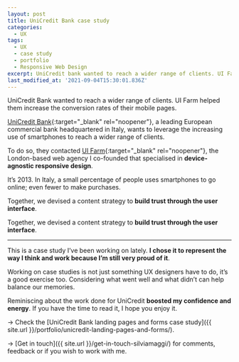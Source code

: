 ```yaml
---
layout: post
title: UniCredit Bank case study
categories:
  - UX
tags:
  - UX
  - case study
  - portfolio
  - Responsive Web Design
excerpt: UniCredit bank wanted to reach a wider range of clients. UI Farm helped them increase the conversion rates of their mobile pages. UX case study by Silvia Maggi.
last_modified_at: '2021-09-04T15:30:01.836Z'
---
```

UniCredit Bank wanted to reach a wider range of clients. UI Farm helped them increase the conversion rates of their mobile pages.

[UniCredit Bank](https://unicredit.it/){:target="_blank" rel="noopener"}, a leading European commercial bank headquartered in Italy, wants to leverage the increasing use of smartphones to reach a wider range of clients.

To do so, they contacted [UI Farm](https://uifarm.co.uk/){:target="_blank" rel="noopener"}, the London-based web agency I co-founded that specialised in **device-agnostic responsive design**.

It’s 2013. In Italy, a small percentage of people uses smartphones to go online; even fewer to make purchases.

Together, we devised a content strategy to **build trust through the user interface**.

Together, we devised a content strategy to **build trust through the user interface**.

---

This is a case study I’ve been working on lately. **I chose it to represent the way I think and work because I’m still very proud of it**.

Working on case studies is not just something UX designers have to do, it’s a good exercise too. Considering what went well and what didn’t can help balance our memories.

Reminiscing about the work done for UniCredit **boosted my confidence and energy**. If you have the time to read it, I hope you enjoy it.

&rarr; Check the [UniCredit Bank landing pages and forms case study]({{ site.url }}/portfolio/unicredit-landing-pages-and-forms/).

&rarr; [Get in touch]({{ site.url }}/get-in-touch-silviamaggi/) for comments, feedback or if you wish to work with me.
